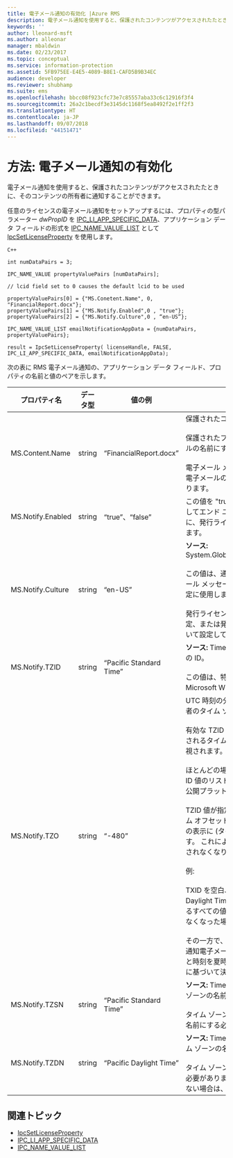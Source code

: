 ```yaml
---
title: 電子メール通知の有効化 |Azure RMS
description: 電子メール通知を使用すると、保護されたコンテンツがアクセスされたたときに、そのコンテンツの所有者に通知することができます。
keywords: ''
author: lleonard-msft
ms.author: alleonar
manager: mbaldwin
ms.date: 02/23/2017
ms.topic: conceptual
ms.service: information-protection
ms.assetid: 5FB975EE-E4E5-4089-B8E1-CAFD5B9B34EC
audience: developer
ms.reviewer: shubhamp
ms.suite: ems
ms.openlocfilehash: bbcc08f923cfc73e7c85557aba33c6c12916f3f4
ms.sourcegitcommit: 26a2c1becdf3e3145dc1168f5ea8492f2e1ff2f3
ms.translationtype: HT
ms.contentlocale: ja-JP
ms.lasthandoff: 09/07/2018
ms.locfileid: "44151471"
---
```

# <a name="how-to-enable-email-notification"></a>方法: 電子メール通知の有効化

電子メール通知を使用すると、保護されたコンテンツがアクセスされたたときに、そのコンテンツの所有者に通知することができます。

任意のライセンスの電子メール通知をセットアップするには、プロパティの型パラメーター *dwPropID* を [IPC\_LI\_APP\_SPECIFIC\_DATA](https://msdn.microsoft.com/library/hh535287.aspx)、アプリケーション データ フィールドの形式を [IPC\_NAME\_VALUE\_LIST](https://msdn.microsoft.com/library/hh535277.aspx) として [IpcSetLicenseProperty](https://msdn.microsoft.com/library/hh535271.aspx) を使用します。

    C++

    int numDataPairs = 3;

    IPC_NAME_VALUE propertyValuePairs [numDataPairs];

    // lcid field set to 0 causes the default lcid to be used

    propertyValuePairs[0] = {"MS.Conetent.Name", 0, "FinancialReport.docx"};
    propertyValuePairs[1] = {"MS.Notify.Enabled",0 , "true"};
    propertyValuePairs[2] = {"MS.Notify.Culture",0 , “en-US”};

    IPC_NAME_VALUE_LIST emailNotificationAppData = {numDataPairs, propertyValuePairs};

    result = IpcSetLicenseProperty( licenseHandle, FALSE, IPC_LI_APP_SPECIFIC_DATA, emailNotificationAppData);


次の表に RMS 電子メール通知の、アプリケーション データ フィールド、プロパティの名前と値のペアを示します。


|プロパティ名 | データ型 | 値の例 | 注 |
|--------------|-----------|---------------|-------|
|MS.Content.Name|string|“FinancialReport.docx”|保護されたコンテンツに関連付けられている識別子です。<br><br> 保護されたファイルでは、この値はパス情報がないファイルの名前にする必要があります。<br><br> 電子メール メッセージなどの他の種類のコンテンツでは、電子メールの件名であったり、空であったりする場合もあります。|
|MS.Notify.Enabled|string|“true”、“false”|この値を "true" にすると、だれかが発行ライセンスを使用してエンド ユーザー ライセンスを取得しようとしたときに、発行ライセンスの所有者に通知電子メールが送信されます。|
|MS.Notify.Culture|string|“en-US”| **ソース:** System.Globalization.CultureInfo.CurrentUICulture.Name <br><br>この値は、通知電子メールのローカライズ言語と、電子メール メッセージで使用する日付/時刻と数値の書式設定の指定に使用します。<br><br>発行ライセンスが作成されたコンピューターのユーザー設定、または発行ライセンスの所有者の優先カルチャに基づいて設定してください。|
|MS.Notify.TZID|string|“Pacific Standard Time”|**ソース:** TimeZoneInfo.Local.Id - Windows タイム ゾーンの ID。<br><br>この値は、特定のタイム ゾーンとその特性を表す Microsoft Windows OS のタイム ゾーンの識別子です。|
|MS.Notify.TZO|string|“-480”|UTC 時刻の分の観点から求められる、発行ライセンス所有者のタイム ゾーン オフセットです。<br><br>有効な TZID 値が指定されている場合は、それによって指定されるタイム ゾーンのオフセットが使用され、この値は無視されます。<br><br>ほとんどの場合、この値は Windows OS のタイム ゾーン ID 値のリストへのアクセス権がない非 Windows ベースの公開プラットフォームで使用されます。<br><br>TZID 値が指定されていない場合は、通知メッセージのタイム オフセットの計算にこの値が使用され、タイム ゾーン名の表示に (タイム ゾーン値に関係なく) TZSN が使用されます。 これにより、タイム ゾーンが固定され、夏時間で更新されなくなります (該当する場合)。<br><br>例:<br><br>TXID を空白、TZ0 を「-420」、TZSN を「Pacific Daylight Time」に設定すると、通知電子メールに表示されるすべての値が「太平洋夏時間」に調整され、夏時間ではなくなった場合でもそのように表示されます。<br><br>その一方で、TZID と共に TZSN と TZDN を指定すると、通知電子メール内に指定された時刻の調整と表示は、日付と時刻を夏時間モードと標準モードのどちらで表示するかに基づいて決まります。|
|MS.Notify.TZSN|string|“Pacific Standard Time”|**ソース:** TimeZoneInfo.Local.StandardName - 標準タイム ゾーンの名前。<br><br>タイム ゾーンの標準タイム ゾーン名のローカライズされた名前にする必要があります。|
|MS.Notify.TZDN|string|“Pacific Daylight Time”|**ソース:** TimeZoneInfo.Local.DaylightName - 夏時間タイム ゾーンの名前。<br><br>タイム ゾーンの夏時間名のローカライズされた名前にする必要があります。 タイム ゾーンが夏時間をサポートしていない場合は、標準名と同じにすることができます。|

## <a name="related-topics"></a>関連トピック

- [IpcSetLicenseProperty](https://msdn.microsoft.com/library/hh535271.aspx)
- [IPC\_LI\_APP\_SPECIFIC\_DATA](https://msdn.microsoft.com/library/hh535287.aspx)
- [IPC\_NAME\_VALUE\_LIST](https://msdn.microsoft.com/library/hh535277.aspx)
